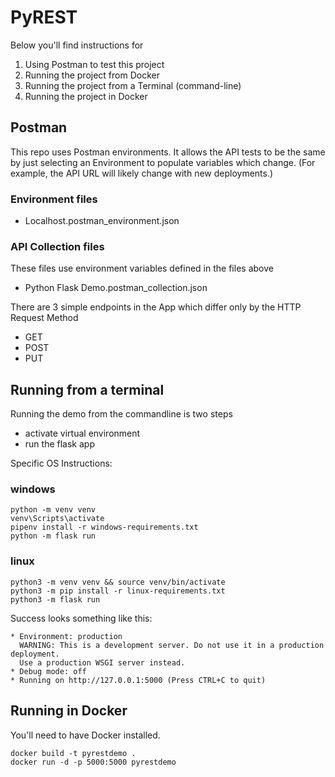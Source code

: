 # PyREST
Below you'll find instructions for 
1. Using Postman to test this project
2. Running the project from Docker
3. Running the project from a Terminal (command-line)
4. Running the project in Docker


## Postman
This repo uses Postman environments. It allows the API tests to be the same by just selecting an Environment to populate variables which change. (For example, the API URL will likely change with new deployments.)

### Environment files
- Localhost.postman_environment.json

### API Collection files
These files use environment variables defined in the files above
- Python Flask Demo.postman_collection.json

There are 3 simple endpoints in the App which differ only by the HTTP Request Method
-  GET
-  POST
-  PUT


## Running from a terminal
Running the demo from the commandline is two steps
- activate virtual environment
- run the flask app

Specific OS Instructions:
### windows
```
python -m venv venv
venv\Scripts\activate
pipenv install -r windows-requirements.txt
python -m flask run
```

### linux
```
python3 -m venv venv && source venv/bin/activate
python3 -m pip install -r linux-requirements.txt
python3 -m flask run
```

Success looks something like this:
```
* Environment: production
  WARNING: This is a development server. Do not use it in a production deployment.
  Use a production WSGI server instead.
* Debug mode: off
* Running on http://127.0.0.1:5000 (Press CTRL+C to quit)
```

## Running in Docker
You'll need to have Docker installed.

```
docker build -t pyrestdemo .
docker run -d -p 5000:5000 pyrestdemo
```
